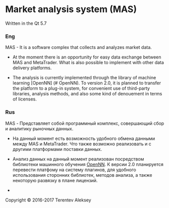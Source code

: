 # Market analysis system (MAS)

Written in the Qt 5.7

### Eng

MAS - It is a software complex that collects and analyzes market data.

- At the moment there is an opportunity for easy data exchange between MAS and MetaTrader.
What is also possible to implement with other data delivery platforms.

- The analysis is currently implemented through the library of machine learning [OpenNN] (# OpenNN).
To version 2.0, it is planned to transfer the platform to a plug-in system, for convenient use of third-party libraries, analysis methods, and also some kind of denouement in terms of licenses.

### Rus

MAS - Представляет собой программный комплекс, совершающий сбор и аналитику рыночных данных.

- На данный момент есть возможность удобного обмена данными между MAS и MetaTrader.
Что также возможно реализовать и с другими платформами поставки данных. 

- Анализ данных на данный момент реализован посредством библиотеки машинного обучения [OpenNN](#OpenNN).
К версии 2.0 планируется перевести платфому на систему плагинов, для удобного использования сторонних библиотек, методов анализа, а также некоторую развязку в плане лицензий.

- 


Copyright © 2016-2017 Terentev Aleksey 